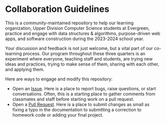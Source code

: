 # Collaboration Guidelines

This is a community-maintained repository to help our learning organization, Upper Division Computer Science students
at Evergreen, practice and engage with data structures & algorithms, purpose-driven web apps, and software
construction during the 2023-2024 school year.

Your discussion and feedback is not just welcome, but a vital part of our co-learning process.
Our program throughout these three quarters is an experiment where everyone, teaching staff and students, are trying new
ideas and practices, trying to make sense of them, sharing with each other, and applying them.

Here are ways to engage and modify this repository:
* Open an [Issue](https://github.com/TheEvergreenStateCollege/upper-division-cs/issues). Here is a place to report bugs, raise questions,
or start conversations. Often, this is a starting place to gather comments from classmates and staff before starting work on a
pull request.
* Open a [Pull Request](https://github.com/TheEvergreenStateCollege/upper-division-cs/pulls). Here is a place to submit changes as small as
fixing a typo in the documentation to submitting a correction to homework code or adding your final project.
